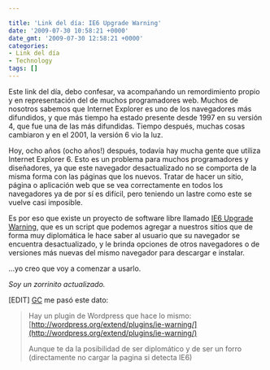 ```yaml
---

title: 'Link del día: IE6 Upgrade Warning'
date: '2009-07-30 10:58:21 +0000'
date_gmt: '2009-07-30 12:58:21 +0000'
categories:
- Link del día
- Technology
tags: []
---
```


Este link del día, debo confesar, va acompañando un remordimiento propio y en representación del de muchos programadores web. Muchos de nosotros sabemos que Internet Explorer es uno de los navegadores más difundidos, y que más tiempo ha estado presente desde 1997 en su versión 4, que fue una de las más difundidas. Tiempo después, muchas cosas cambiaron y en el 2001, la versión 6 vio la luz.

Hoy, ocho años (ocho años!) después, todavía hay mucha gente que utiliza Internet Explorer 6. Esto es un problema para muchos programadores y diseñadores, ya que este navegador desactualizado no se comporta de la misma forma con las páginas que los nuevos. Tratar de hacer un sitio, página o aplicación web que se vea correctamente en todos los navegadores ya de por sí es difícil, pero teniendo un lastre como este se vuelve casi imposible.

Es por eso que existe un proyecto de software libre llamado [IE6 Upgrade Warning](http://code.google.com/p/ie6-upgrade-warning/), que es un script que podemos agregar a nuestros sitios que de forma muy diplomática le hace saber al usuario que su navegador se encuentra desactualizado, y le brinda opciones de otros navegadores o de versiones más nuevas del mismo navegador para descargar e instalar.

...yo creo que voy a comenzar a usarlo.

_Soy un zorrinito actualizado._

[EDIT] [GC](http://pampaofmadness.wordpress.com/) me pasó este dato:

> Hay un plugin de Wordpress que hace lo mismo: [http://wordpress.org/extend/plugins/ie-warning/](http://wordpress.org/extend/plugins/ie-warning/)
> 
> Aunque te da la posibilidad de ser diplomático y de ser un forro (directamente no cargar la pagina si detecta IE6)
